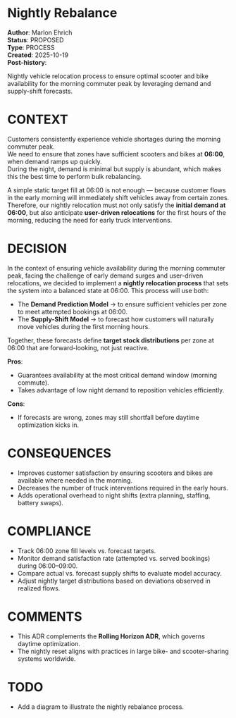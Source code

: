 # Nightly Rebalance

**Author**: Marlon Ehrich<br />
**Status**: PROPOSED<br />
**Type**: PROCESS<br />
**Created**: 2025-10-19<br />
**Post-history**:  

Nightly vehicle relocation process to ensure optimal scooter and bike availability for the morning commuter peak by leveraging demand and supply-shift forecasts.

# CONTEXT

Customers consistently experience vehicle shortages during the morning commuter peak.  
We need to ensure that zones have sufficient scooters and bikes at **06:00**, when demand ramps up quickly.  
During the night, demand is minimal but supply is abundant, which makes this the best time to perform bulk rebalancing.  

A simple static target fill at 06:00 is not enough — because customer flows in the early morning will immediately shift vehicles away from certain zones. Therefore, our nightly relocation must not only satisfy the **initial demand at 06:00**, but also anticipate **user-driven relocations** for the first hours of the morning, reducing the need for early truck interventions.

# DECISION

In the context of ensuring vehicle availability during the morning commuter peak, facing the challenge of early demand surges and user-driven relocations, we decided to implement a **nightly relocation process** that sets the system into a balanced state at 06:00. This process will use both:

* The **Demand Prediction Model** → to ensure sufficient vehicles per zone to meet attempted bookings at 06:00.  
* The **Supply-Shift Model** → to forecast how customers will naturally move vehicles during the first morning hours.  

Together, these forecasts define **target stock distributions** per zone at 06:00 that are forward-looking, not just reactive.

**Pros**:  
* Guarantees availability at the most critical demand window (morning commute).  
* Takes advantage of low night demand to reposition vehicles efficiently.  

**Cons**:  
* If forecasts are wrong, zones may still shortfall before daytime optimization kicks in.  

# CONSEQUENCES

* Improves customer satisfaction by ensuring scooters and bikes are available where needed in the morning.  
* Decreases the number of truck interventions required in the early hours.  
* Adds operational overhead to night shifts (extra planning, staffing, battery swaps).  

# COMPLIANCE

* Track 06:00 zone fill levels vs. forecast targets.  
* Monitor demand satisfaction rate (attempted vs. served bookings) during 06:00–09:00.  
* Compare actual vs. forecast supply shifts to evaluate model accuracy.  
* Adjust nightly target distributions based on deviations observed in realized flows.  

# COMMENTS

* This ADR complements the **Rolling Horizon ADR**, which governs daytime optimization.  
* The nightly reset aligns with practices in large bike- and scooter-sharing systems worldwide.  

# TODO

* Add a diagram to illustrate the nightly rebalance process.